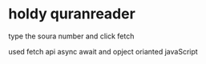 # holdy quranreader

type the soura number and click fetch

used fetch api async await and opject orianted javaScript
